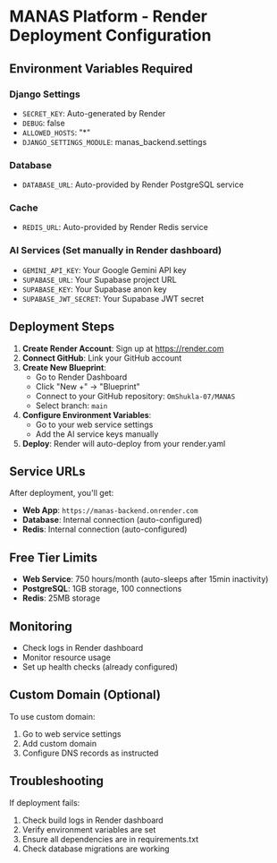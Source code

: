 # MANAS Platform - Render Deployment Configuration

## Environment Variables Required

### Django Settings
- `SECRET_KEY`: Auto-generated by Render
- `DEBUG`: false
- `ALLOWED_HOSTS`: "*"
- `DJANGO_SETTINGS_MODULE`: manas_backend.settings

### Database
- `DATABASE_URL`: Auto-provided by Render PostgreSQL service

### Cache
- `REDIS_URL`: Auto-provided by Render Redis service

### AI Services (Set manually in Render dashboard)
- `GEMINI_API_KEY`: Your Google Gemini API key
- `SUPABASE_URL`: Your Supabase project URL
- `SUPABASE_KEY`: Your Supabase anon key
- `SUPABASE_JWT_SECRET`: Your Supabase JWT secret

## Deployment Steps

1. **Create Render Account**: Sign up at https://render.com
2. **Connect GitHub**: Link your GitHub account
3. **Create New Blueprint**: 
   - Go to Render Dashboard
   - Click "New +" → "Blueprint"
   - Connect to your GitHub repository: `OmShukla-07/MANAS`
   - Select branch: `main`
4. **Configure Environment Variables**:
   - Go to your web service settings
   - Add the AI service keys manually
5. **Deploy**: Render will auto-deploy from your render.yaml

## Service URLs

After deployment, you'll get:
- **Web App**: `https://manas-backend.onrender.com`
- **Database**: Internal connection (auto-configured)
- **Redis**: Internal connection (auto-configured)

## Free Tier Limits

- **Web Service**: 750 hours/month (auto-sleeps after 15min inactivity)
- **PostgreSQL**: 1GB storage, 100 connections
- **Redis**: 25MB storage

## Monitoring

- Check logs in Render dashboard
- Monitor resource usage
- Set up health checks (already configured)

## Custom Domain (Optional)

To use custom domain:
1. Go to web service settings
2. Add custom domain
3. Configure DNS records as instructed

## Troubleshooting

If deployment fails:
1. Check build logs in Render dashboard
2. Verify environment variables are set
3. Ensure all dependencies are in requirements.txt
4. Check database migrations are working